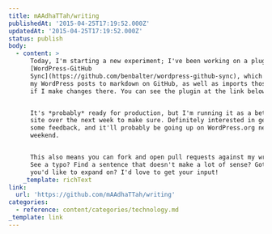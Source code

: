 ```yaml
---
title: mAAdhaTTah/writing
publishedAt: '2015-04-25T17:19:52.000Z'
updatedAt: '2015-04-25T17:19:52.000Z'
status: publish
body:
  - content: >
      Today, I'm starting a new experiment; I've been working on a plugin called
      [WordPress-GitHub
      Sync](https://github.com/benbalter/wordpress-github-sync), which exports
      my WordPress posts to markdown on GitHub, as well as imports those posts
      if I make changes there. You can see the plugin at the link below.


      It's *probably* ready for production, but I'm running it as a beta on my
      site over the next week to make sure. Definitely interested in getting
      some feedback, and it'll probably be going up on WordPress.org next
      weekend.


      This also means you can fork and open pull requests against my writing.
      See a typo? Find a sentence that doesn't make a lot of sense? Got an idea
      you'd like to expand on? I'd love to get your input!
    _template: richText
link:
  url: 'https://github.com/mAAdhaTTah/writing'
categories:
  - reference: content/categories/technology.md
_template: link
---
```



